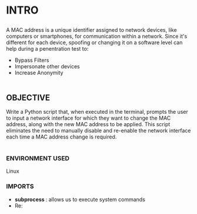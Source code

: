 <h1>  INTRO </p> </h1>
A MAC address is a unique identifier assigned to network devices, like computers or smartphones, for communication within a network. 
Since it's different for each device, spoofing or changing it on a software level can help during a penentration test to:

- Bypass Filters
- Impersonate other devices
- Increase Anonymity
<br></br>

<h2> OBJECTIVE </h2>
Write a Python script that, when executed in the terminal, prompts the user to input a network interface for which they want to change the MAC address,
along with the new MAC address to be applied. This script eliminates the need to manually disable and re-enable the network interface each time a MAC address change is required.
<br></br>

<h3> ENVIRONMENT USED </h3>  
Linux 

<h3> IMPORTS </h3>

- <b> subprocess </b>: allows us to execute system commands
- Re:
